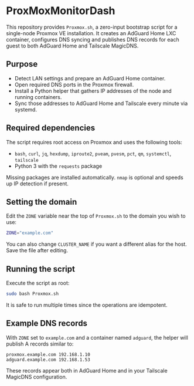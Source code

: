 # ProxMoxMonitorDash

This repository provides `Proxmox.sh`, a zero-input bootstrap script for a single-node Proxmox VE installation. It creates an AdGuard Home LXC container, configures DNS syncing and publishes DNS records for each guest to both AdGuard Home and Tailscale MagicDNS.

## Purpose
- Detect LAN settings and prepare an AdGuard Home container.
- Open required DNS ports in the Proxmox firewall.
- Install a Python helper that gathers IP addresses of the node and running containers.
- Sync those addresses to AdGuard Home and Tailscale every minute via systemd.

## Required dependencies
The script requires root access on Proxmox and uses the following tools:

- `bash`, `curl`, `jq`, `hexdump`, `iproute2`, `pveam`, `pvesm`, `pct`, `qm`, `systemctl`, `tailscale`
- Python 3 with the `requests` package

Missing packages are installed automatically. `nmap` is optional and speeds up IP detection if present.

## Setting the domain
Edit the `ZONE` variable near the top of `Proxmox.sh` to the domain you wish to use:

```bash
ZONE="example.com"
```

You can also change `CLUSTER_NAME` if you want a different alias for the host. Save the file after editing.

## Running the script
Execute the script as root:

```bash
sudo bash Proxmox.sh
```

It is safe to run multiple times since the operations are idempotent.

## Example DNS records
With `ZONE` set to `example.com` and a container named `adguard`, the helper will publish A records similar to:

```
proxmox.example.com 192.168.1.10
adguard.example.com 192.168.1.53
```

These records appear both in AdGuard Home and in your Tailscale MagicDNS configuration.
